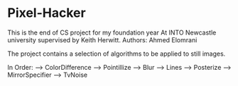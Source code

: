 ﻿# Pixel-Hacker
This is the end of CS project for my foundation year At INTO Newcastle university supervised by Keith Herwitt. 
Authors: Ahmed Elomrani


The project contains a selection of algorithms to be applied to still images. 

In Order: 
--> ColorDifference
--> Pointillize
--> Blur
--> Lines
--> Posterize
--> MirrorSpecifier
--> TvNoise
